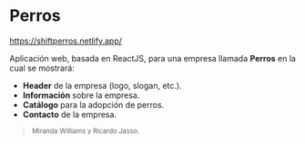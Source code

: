# Perros
https://shiftperros.netlify.app/

Aplicación web, basada en ReactJS, para una empresa llamada **Perros** en la cual se mostrará:
- **Header** de la empresa (logo, slogan, etc.).
- **Información** sobre la empresa.
- **Catálogo** para la adopción de perros.
- **Contacto** de la empresa.

> <sub>Miranda Williams y Ricardo Jasso.</sub>
